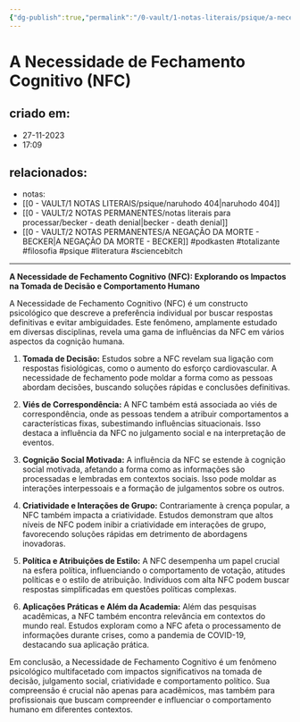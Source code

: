 ```yaml
---
{"dg-publish":true,"permalink":"/0-vault/1-notas-literais/psique/a-necessidade-de-fechamento-cognitivo-nfc/","tags":["podkasten","totalizante","filosofia","psique","literatura","sciencebitch"],"dgHomeLink":true,"dgShowLocalGraph":true,"dgShowFileTree":true,"dgEnableSearch":true,"noteIcon":""}
---
```


# A Necessidade de Fechamento Cognitivo (NFC)

## criado em: 
- 27-11-2023
- 17:09
## relacionados:
- notas: 
- [[0 - VAULT/1 NOTAS LITERAIS/psique/naruhodo 404\|naruhodo 404]]
- [[0 - VAULT/2 NOTAS PERMANENTES/notas literais para processar/becker - death denial\|becker - death denial]]
- [[0 - VAULT/2 NOTAS PERMANENTES/A NEGAÇÃO DA MORTE - BECKER\|A NEGAÇÃO DA MORTE - BECKER]]
#podkasten #totalizante #filosofia #psique #literatura #sciencebitch
---

**A Necessidade de Fechamento Cognitivo (NFC): Explorando os Impactos na Tomada de Decisão e Comportamento Humano**

A Necessidade de Fechamento Cognitivo (NFC) é um constructo psicológico que descreve a preferência individual por buscar respostas definitivas e evitar ambiguidades. Este fenômeno, amplamente estudado em diversas disciplinas, revela uma gama de influências da NFC em vários aspectos da cognição humana.

1. **Tomada de Decisão:**
   Estudos sobre a NFC revelam sua ligação com respostas fisiológicas, como o aumento do esforço cardiovascular. A necessidade de fechamento pode moldar a forma como as pessoas abordam decisões, buscando soluções rápidas e conclusões definitivas.

2. **Viés de Correspondência:**
   A NFC também está associada ao viés de correspondência, onde as pessoas tendem a atribuir comportamentos a características fixas, subestimando influências situacionais. Isso destaca a influência da NFC no julgamento social e na interpretação de eventos.

3. **Cognição Social Motivada:**
   A influência da NFC se estende à cognição social motivada, afetando a forma como as informações são processadas e lembradas em contextos sociais. Isso pode moldar as interações interpessoais e a formação de julgamentos sobre os outros.

4. **Criatividade e Interações de Grupo:**
   Contrariamente à crença popular, a NFC também impacta a criatividade. Estudos demonstram que altos níveis de NFC podem inibir a criatividade em interações de grupo, favorecendo soluções rápidas em detrimento de abordagens inovadoras.

5. **Política e Atribuições de Estilo:**
   A NFC desempenha um papel crucial na esfera política, influenciando o comportamento de votação, atitudes políticas e o estilo de atribuição. Indivíduos com alta NFC podem buscar respostas simplificadas em questões políticas complexas.

6. **Aplicações Práticas e Além da Academia:**
   Além das pesquisas acadêmicas, a NFC também encontra relevância em contextos do mundo real. Estudos exploram como a NFC afeta o processamento de informações durante crises, como a pandemia de COVID-19, destacando sua aplicação prática.

Em conclusão, a Necessidade de Fechamento Cognitivo é um fenômeno psicológico multifacetado com impactos significativos na tomada de decisão, julgamento social, criatividade e comportamento político. Sua compreensão é crucial não apenas para acadêmicos, mas também para profissionais que buscam compreender e influenciar o comportamento humano em diferentes contextos.